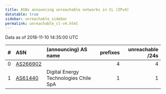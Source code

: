 ```yaml
---
title: ASNs announcing unreachable networks in CL (IPv4)
datatable: true
sidebar: unreachable_sidebar
permalink: unreachable_cl-v4.html
---
```


Data as of 2018-11-10 14:35:00 UTC


<div class="datatable-begin"></div>

|   # | ASN                                      | (announcing) AS name                  |   prefixes |   unreachable /24s |
|----:|:-----------------------------------------|:--------------------------------------|-----------:|-------------------:|
|   0 | [AS266902](unreachable_AS266902-v4.html) |                                       |          4 |                  4 |
|   1 | [AS61440](unreachable_AS61440-v4.html)   | Digital Energy Technologies Chile SpA |          1 |                  1 |

<div class="datatable-end"></div>